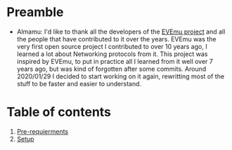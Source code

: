 # Preamble
- Almamu: I'd like to thank all the developers of the [EVEmu project](https://github.com/evemuproject/) and all the people that have contributed to it over the years. EVEmu was the very first open source project I contributed to over 10 years ago, I learned a lot about Networking protocols from it. This project was inspired by EVEmu, to put in practice all I learned from it well over 7 years ago, but was kind of forgotten after some commits. Around 2020/01/29 I decided to start working on it again, rewritting most of the stuff to be faster and easier to understand.

# Table of contents
 1. [Pre-requierments](Pre-requirements.md)
 2. [Setup](Setup.md)